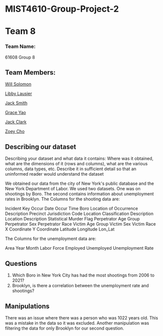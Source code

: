 # MIST4610-Group-Project-2
# Team 8

### Team Name:

61608 Group 8

## Team Members:

[Will Solomon](https://github.com/Willtsolomon)

[Libby Lausier](https://github.com/libbylausier)

[Jack Smith](https://github.com/jacklsmith14)

[Grace Yao](https://github.com/graceyao2)

[Jack Clark](https://github.com/JackClark12)

[Zoey Cho](https://github.com/hc29584)


## Describing our dataset
Describing your dataset and what data it contains:
Where was it obtained, what are the dimensions of it (rows and columns), what are the various
columns, data types, etc. Describe it in sufficient detail so that an uninformed reader would
understand the dataset

We obtained our data from the city of New York's public database and the New York Department of Labor. 
We used two datasets. One was on shootings by Boro. The second contains information about unemployment rates in Brooklyn.
The Columns for the shooting data are:

Incident Key
Occur Date
Occur Time
Boro
Location of Occurrence Description
Precinct
Jurisdiction Code
Location Classification Description
Location Description
Statistical Murder Flag
Perpetrator Age Group
Perpetrator Sex
Perpetrator Race
Victim Age Group
Victim Sex
Victim Race
X Coordinate
Y Coordinate
Latitude
Longitude
Lon_Lat

The Columns for the unemployment data are:

Area
Year
Month
Labor Force
Employed
Unemployed
Unemployment Rate








## Questions
 1. Which Boro in New York City has had the most shootings from 2006 to 2021?
 2. Brooklyn, is there a correlation between the unemployment rate and shootings?

## Manipulations

There was an issue where there was a person who was 1022 years old. This was a mistake in the data so it was excluded. Another manipulation was filtering the data for only Brooklyn for our second question.
